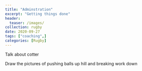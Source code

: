 ```yaml
---
title: "Adminstration"
excerpt: "Getting things done"
header:
  teaser: /images/
collection: rugby
date: 2020-09-27
tags: ["coaching",]
categories: [Rugby]
---
```


Talk about cotter

Draw the pictures of pushing balls up hill and breaking work down

